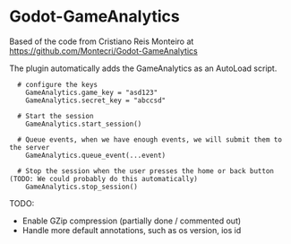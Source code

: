 # Godot-GameAnalytics

Based of the code from Cristiano Reis Monteiro at https://github.com/Montecri/Godot-GameAnalytics

The plugin automatically adds the GameAnalytics as an AutoLoad script.

```GDScript
  # configure the keys
	GameAnalytics.game_key = "asd123"
	GameAnalytics.secret_key = "abccsd"

  # Start the session
	GameAnalytics.start_session()

  # Queue events, when we have enough events, we will submit them to the server
	GameAnalytics.queue_event(...event)

  # Stop the session when the user presses the home or back button (TODO: We could probably do this automatically)
	GameAnalytics.stop_session()
```

TODO:
  * Enable GZip compression (partially done / commented out)
  * Handle more default annotations, such as os version, ios id